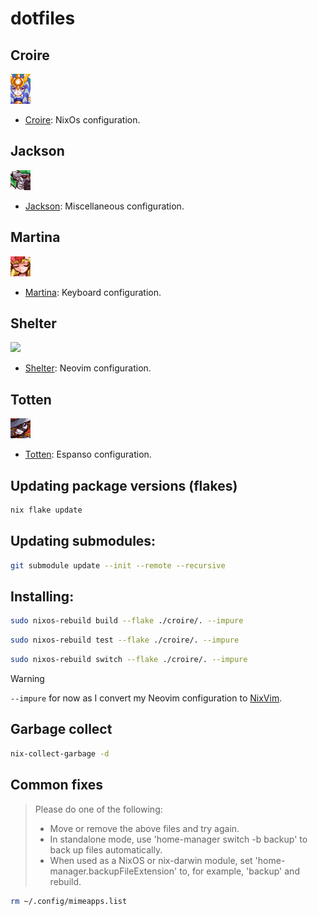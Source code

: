 # dotfiles

## Croire

<a href="https://github.com/saberzero1/croire/tree/main"><img src="https://github.com/saberzero1/croire/blob/main/Croire7.png"></a>

 - [Croire](https://github.com/saberzero1/croire/tree/main): NixOs configuration.

## Jackson

<a href="https://github.com/saberzero1/jackson/tree/master"><img src="https://github.com/saberzero1/jackson/blob/master/Jackson3.png"></a>

 - [Jackson](https://github.com/saberzero1/jackson/tree/master): Miscellaneous configuration.

## Martina

<a href="https://github.com/saberzero1/martina/tree/master"><img src="https://github.com/saberzero1/martina/blob/master/Martina3.png"></a>

 - [Martina](https://github.com/saberzero1/martina/tree/master): Keyboard configuration.

## Shelter

<a href="https://github.com/saberzero1/shelter/tree/master"><img src="https://github.com/saberzero1/shelter/blob/master/Shelter3.png"></a>

 - [Shelter](https://github.com/saberzero1/shelter/tree/master): Neovim configuration.

## Totten

<a href="https://github.com/saberzero1/totten/tree/master"><img src="https://github.com/saberzero1/totten/blob/master/Totten3.png"></a>

 - [Totten](https://github.com/saberzero1/totten/tree/master): Espanso configuration.

## Updating package versions (flakes)

```bash
nix flake update
```

## Updating submodules:

```bash
git submodule update --init --remote --recursive
```

## Installing:

```bash
sudo nixos-rebuild build --flake ./croire/. --impure
```

```bash
sudo nixos-rebuild test --flake ./croire/. --impure
```

```bash
sudo nixos-rebuild switch --flake ./croire/. --impure
```

 > [!WARNING]
 > `--impure` for now as I convert my Neovim configuration to [NixVim](https://github.com/nix-community/nixvim).

## Garbage collect

```bash
nix-collect-garbage -d
```

## Common fixes

> Please do one of the following:
> - Move or remove the above files and try again.
> - In standalone mode, use 'home-manager switch -b backup' to back up
>   files automatically.
> - When used as a NixOS or nix-darwin module, set
>     'home-manager.backupFileExtension'
>   to, for example, 'backup' and rebuild.

```bash
rm ~/.config/mimeapps.list
```
